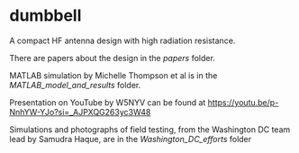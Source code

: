 # dumbbell
A compact HF antenna design with high radiation resistance.

There are papers about the design in the _papers_ folder.

MATLAB simulation by Michelle Thompson et al is in the _MATLAB_model_and_results_ folder.

Presentation on YouTube by W5NYV can be found at https://youtu.be/p-NnhYW-YJo?si=_AJPXQG263yc3W48

Simulations and photographs of field testing, from the Washington DC team lead by Samudra Haque, are in the _Washington_DC_efforts_ folder
